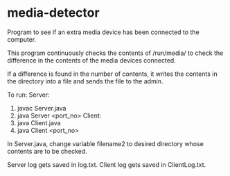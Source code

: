 # media-detector
Program to see if an extra media device has been connected to the computer.
 
This program continuously checks the contents of /run/media/<user directory> to check the difference in the contents of the media devices connected.

If a difference is found in the number of contents, it writes the contents in the directory into a file and sends the file to the admin.


To run:
Server:
 1. javac Server.java
 2. java Server <port_no>
Client:
 1. java Client.java
 2. java Client <ip> <port_no>

In Server.java, change variable filename2 to desired directory whose contents are to be checked.

Server log gets saved in log.txt.
Client log gets saved in ClientLog.txt.
